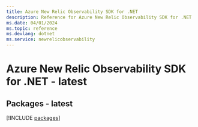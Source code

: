 ```yaml
---
title: Azure New Relic Observability SDK for .NET
description: Reference for Azure New Relic Observability SDK for .NET
ms.date: 04/01/2024
ms.topic: reference
ms.devlang: dotnet
ms.service: newrelicobservability
---
```

# Azure New Relic Observability SDK for .NET - latest
## Packages - latest
[!INCLUDE [packages](new-relic-observability-index.md)]